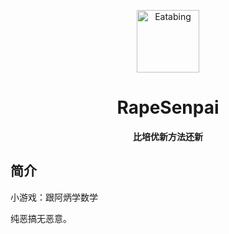 <p align="center">
  <a href="https://xiaohuang257.github.io/RapeSenpai/index.html"><img src="https://github.com/beiweixuedi/EatAbing/RapeSenpai-main/static/image/huge.png?raw=true" width="100" height="100" alt="Eatabing"></a>
</p>
<div align="center">

# RapeSenpai
**比培优新方法还新**
</div>

## 简介
小游戏：跟阿炳学数学

纯恶搞无恶意。
